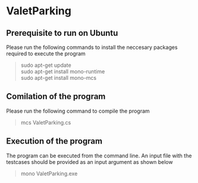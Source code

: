 # ValetParking

## Prerequisite to run on Ubuntu
Please run the following commands to install the neccesary packages required to execute the program  

> sudo apt-get update  
> sudo apt-get install mono-runtime  
> sudo apt-get install mono-mcs  

## Comilation of the program
Please run the following command to compile the program
> mcs ValetParking.cs  

## Execution of the program
The program can be executed from the command line. An input file with the testcases should be provided as an input argument as shown below
> mono ValetParking.exe  
